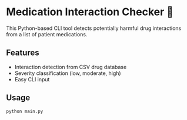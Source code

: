 # Medication Interaction Checker 💊

This Python-based CLI tool detects potentially harmful drug interactions from a list of patient medications.

## Features
- Interaction detection from CSV drug database
- Severity classification (low, moderate, high)
- Easy CLI input

## Usage
```bash
python main.py
